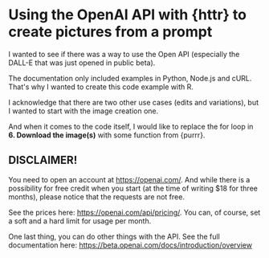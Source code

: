 # Using the OpenAI API with {httr} to create pictures from a prompt

I wanted to see if there was a way to use the Open API (especially the DALL-E that was just opened in public beta).

The documentation only included examples in Python, Node.js and cURL. That's why I wanted to create this code example with R.

I acknowledge that there are two other use cases (edits and variations), but I wanted to start with the image creation one.

And when it comes to the code itself, I would like to replace the for loop in __6. Download the image(s)__ with some function from {purrr}.


## DISCLAIMER!
You need to open an account at https://openai.com/. And while there is a possibility for free credit when you start (at the time of writing $18 for three months), please notice that the requests are not free.

See the prices here: https://openai.com/api/pricing/. You can, of course, set a soft and a hard limit for usage per month.

One last thing, you can do other things with the API. See the full documentation here: https://beta.openai.com/docs/introduction/overview